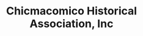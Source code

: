 ---
layout: repo
title: "Chicmacomico Historical Association, Inc"
id: 5425
permalink: repos/5425/
---